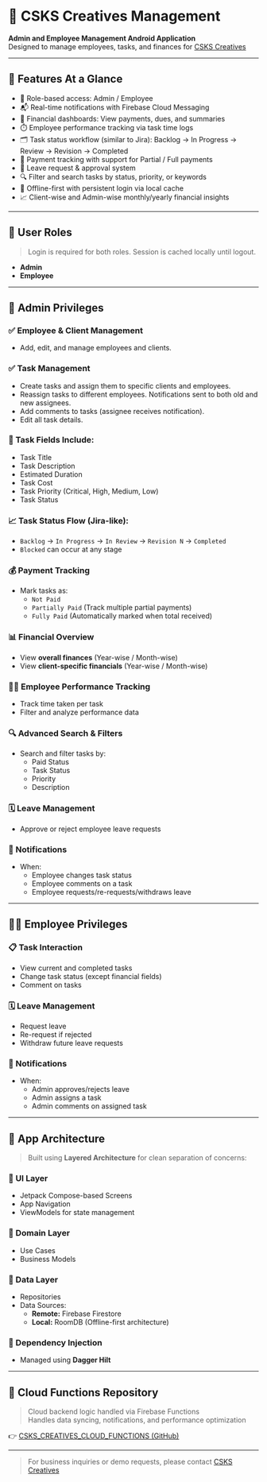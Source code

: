 # 📱 CSKS Creatives Management  
**Admin and Employee Management Android Application**  
Designed to manage employees, tasks, and finances for [CSKS Creatives](https://cskscreatives.com/)

---

## 📌 Features At a Glance

- 🔐 Role-based access: Admin / Employee
- 📬 Real-time notifications with Firebase Cloud Messaging
- 🧾 Financial dashboards: View payments, dues, and summaries
- ⏱️ Employee performance tracking via task time logs
- 🗂️ Task status workflow (similar to Jira): Backlog → In Progress → Review → Revision → Completed
- 🧮 Payment tracking with support for Partial / Full payments
- 📅 Leave request & approval system
- 🔍 Filter and search tasks by status, priority, or keywords
- 💾 Offline-first with persistent login via local cache
- 📈 Client-wise and Admin-wise monthly/yearly financial insights

---

## 👥 User Roles
> Login is required for both roles. Session is cached locally until logout.

- **Admin**
- **Employee**

---

## 🔐 Admin Privileges

### ✅ Employee & Client Management
- Add, edit, and manage employees and clients.

### ✅ Task Management
- Create tasks and assign them to specific clients and employees.
- Reassign tasks to different employees. Notifications sent to both old and new assignees.
- Add comments to tasks (assignee receives notification).
- Edit all task details.

### 🎯 Task Fields Include:
- Task Title  
- Task Description  
- Estimated Duration  
- Task Cost  
- Task Priority (Critical, High, Medium, Low)  
- Task Status

### 📈 Task Status Flow (Jira-like):
- `Backlog` → `In Progress` → `In Review` → `Revision N` → `Completed`
- `Blocked` can occur at any stage

### 💰 Payment Tracking
- Mark tasks as:
  - `Not Paid`
  - `Partially Paid` (Track multiple partial payments)
  - `Fully Paid` (Automatically marked when total received)

### 📊 Financial Overview
- View **overall finances** (Year-wise / Month-wise)
- View **client-specific financials** (Year-wise / Month-wise)

### 🧑‍💼 Employee Performance Tracking
- Track time taken per task
- Filter and analyze performance data

### 🔍 Advanced Search & Filters
- Search and filter tasks by:
  - Paid Status
  - Task Status
  - Priority
  - Description

### 🗓️ Leave Management
- Approve or reject employee leave requests

### 🔔 Notifications
- When:
  - Employee changes task status
  - Employee comments on a task
  - Employee requests/re-requests/withdraws leave

---

## 👨‍💼 Employee Privileges

### 📋 Task Interaction
- View current and completed tasks
- Change task status (except financial fields)
- Comment on tasks

### 🗓️ Leave Management
- Request leave
- Re-request if rejected
- Withdraw future leave requests

### 🔔 Notifications
- When:
  - Admin approves/rejects leave
  - Admin assigns a task
  - Admin comments on assigned task

---

## 🧠 App Architecture

> Built using **Layered Architecture** for clean separation of concerns:

### 🔹 UI Layer
- Jetpack Compose-based Screens
- App Navigation
- ViewModels for state management

### 🔹 Domain Layer
- Use Cases
- Business Models

### 🔹 Data Layer
- Repositories
- Data Sources:
  - **Remote:** Firebase Firestore  
  - **Local:** RoomDB (Offline-first architecture)

### 🧩 Dependency Injection
- Managed using **Dagger Hilt**

---

## 🔗 Cloud Functions Repository

> Cloud backend logic handled via Firebase Functions  
> Handles data syncing, notifications, and performance optimization

👉 [CSKS_CREATIVES_CLOUD_FUNCTIONS (GitHub)](https://github.com/TharunDharmaraj/CSKS_CREATIVES_CLOUD_FUNCTIONS)

---

> For business inquiries or demo requests, please contact [CSKS Creatives](https://cskscreatives.com/)
